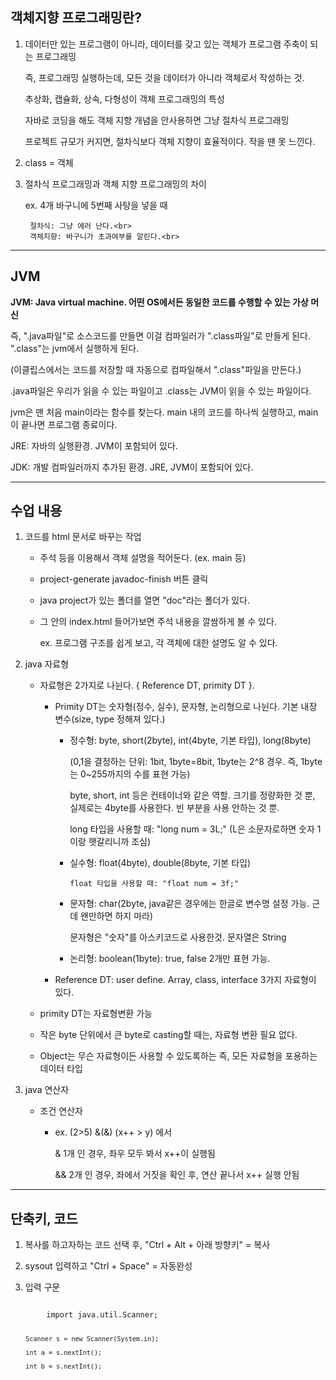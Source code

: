 ## 객체지향 프로그래밍란?

1. 데이터만 있는 프로그램이 아니라, 데이터를 갖고 있는 객체가 프로그램 주축이 되는 프로그래밍<br>

   즉, 프로그래밍 실행하는데, 모든 것을 데이터가 아니라 객체로서 작성하는 것.<br>
   
   추상화, 캡슐화, 상속, 다형성이 객체 프로그래밍의 특성<br>
   
   자바로 코딩을 해도 객체 지향 개념을 안사용하면 그냥 절차식 프로그래밍<br>
   
   프로젝트 규모가 커지면, 절차식보다 객체 지향이 효율적이다. 작을 땐 못 느낀다.<br>
   
2. class = 객체 

3. 절차식 프로그래밍과 객체 지향 프로그래밍의 차이<br>	

   ex. 4개 바구니에 5번째 사탕을 넣을 때<br>
   
		절차식: 그냥 에러 난다.<br>
		객체지향: 바구니가 초과여부를 알린다.<br>

<hr/>

## JVM
**JVM: Java virtual machine. 어떤 OS에서든 동일한 코드를 수행할 수 있는 가상 머신**<br>

즉, ".java파일"로 소스코드를 만들면 이걸 컴파일러가 ".class파일"로 만들게 된다. ".class"는 jvm에서 실행하게 된다.<br>    		

(이클립스에서는 코드를 저장할 때 자동으로 컴파일해서 ".class"파일을 만든다.)<br>
      	
.java파일은 우리가 읽을 수 있는 파일이고 .class는 JVM이 읽을 수 있는 파일이다.<br>
      	
jvm은 맨 처음 main이라는 함수를 찾는다. main 내의 코드를 하나씩 실행하고, main이 끝나면 프로그램 종료이다.<br>
        
JRE: 자바의 실행환경. JVM이 포함되어 있다.<br>
        
JDK: 개발 컴파일러까지 추가된 환경. JRE, JVM이 포함되어 있다.<br>
         
<hr/>

## 수업 내용

1. 코드를 html 문서로 바꾸는 작업

	* 주석 등을 이용해서 객체 설명을 적어둔다. (ex. main 등)

	* project-generate javadoc-finish 버튼 클릭

	* java project가 있는 폴더를 열면 "doc"라는 폴더가 있다.

	* 그 안의 index.html 들어가보면 주석 내용을 깔쌈하게 볼 수 있다. <br>

		ex. 프로그램 구조를 쉽게 보고, 각 객체에 대한 설명도 알 수 있다.

 

2. java 자료형

	* 자료형은 2가지로 나뉜다. { Reference DT, primity DT }.<br>

		+ Primity DT는 숫자형(정수, 실수), 문자형, 논리형으로 나뉜다. 기본 내장 변수(size, type 정해져 있다.)

			- 정수형: byte, short(2byte), int(4byte, 기본 타입), long(8byte)<br>

				(0,1을 결정하는 단위: 1bit, 1byte=8bit, 1byte는 2^8 경우. 즉, 1byte는 0~255까지의 수를 표현 가능)<br>

				byte, short, int 등은 컨테이너와 같은 역할. 크기를 정량화한 것 뿐, 실제로는 4byte를 사용한다. 빈 부분을 사용 안하는 것 뿐.<br>

				long 타입을 사용할 때:  "long num = 3L;" (L은 소문자로하면 숫자 1이랑 햇갈리니까 조심)<br>

			- 실수형:	float(4byte), double(8byte, 기본 타입)<br>

				  float 타입을 사용할 때: "float num = 3f;"

			- 문자형: char(2byte, java같은 경우에는 한글로 변수명 설정 가능. 근데 왠만하면 하지 마라)<br>

				문자형은 "숫자"를 아스키코드로 사용한것. 문자열은 String

			- 논리형: boolean(1byte): true, false 2개만 표현 가능.

		+ Reference DT: user define. Array, class, interface 3가지 자료형이 있다.

	* primity DT는 자료형변환 가능

	* 작은 byte 단위에서 큰 byte로 casting할 때는, 자료형 변환 필요 없다.
	
	* Object는 무슨 자료형이든 사용할 수 있도록하는 즉, 모든 자료형을 포용하는 데이터 타입

3. java 연산자

	+ 조건 연산자
		- ex. (2>5) &(&) (x++ > y) 에서<br>

		  &  1개 인 경우, 좌우 모두 봐서 x++이 실행됨<br>

		  && 2개 인 경우,	좌에서 거짓을 확인 후, 연산 끝나서 x++ 실행 안됨<br>

<hr/>

## 단축키, 코드

1. 복사를 하고자하는 코드 선택 후, "Ctrl + Alt + 아래 방향키" = 복사

2. sysout 입력하고 "Ctrl + Space" = 자동완성

3. 입력 구문
<code>
		import java.util.Scanner;

		Scanner s = new Scanner(System.in);

		int a = s.nextInt();

		int b = s.nextInt();
</code>
